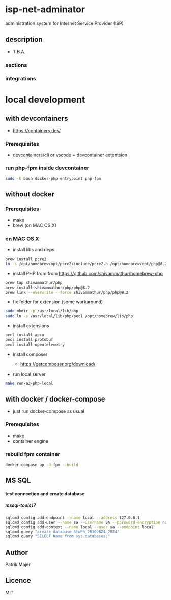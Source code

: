 # isp-net-adminator
administration system for Internet Service Provider (ISP)

<!--ts-->
<!--te-->

## description
- T.B.A.
### sections
### integrations

# local development

## with devcontainers
- https://containers.dev/
### Prerequisites
- devcontainers/cli or vscode + devcontainer extentsion

### run php-fpm inside devcontainer
```bash
sudo -E bash docker-php-entrypoint php-fpm
```

## without docker

### Prerequisites
- make
- brew (on MAC OS X)

### on MAC OS X
- install libs and deps
```bash
brew install pcre2
ln -s /opt/homebrew/opt/pcre2/include/pcre2.h /opt/homebrew/opt/php@8.2/include/php/ext/pcre/
```

- install PHP from from https://github.com/shivammathur/homebrew-php
```bash
brew tap shivammathur/php
brew install shivammathur/php/php@8.2
brew link --overwrite --force shivammathur/php/php@8.2
```
- fix folder for extension (some workaround)
```bash
sudo mkdir -p /usr/local/lib/php
sudo ln -s /usr/local/lib/php/pecl /opt/homebrew/lib/php
```
- install extensions
```bash
pecl install apcu
pecl install protobuf
pecl install opentelemetry
```
- install composer
  - https://getcomposer.org/download/

- run local server
```bash
make run-a3-php-local
```

## with docker / docker-compose
- just run docker-compose as usual

### Prerequisites
- make
- container engine

### rebuild fpm container
```bash
docker-compose up -d fpm --build
```

## MS SQL

#### test connection and create database
##### mssql-tools17
```bash
sqlcmd config add-endpoint --name local --address 127.0.0.1
sqlcmd config add-user --name sa --username SA --password-encryption none
sqlcmd config add-context --name local --user sa --endpoint local
sqlcmd query "create database StwPh_26109824_2024"
sqlcmd query "SELECT Name from sys.databases;"
```

## Author
Patrik Majer

## Licence
MIT

